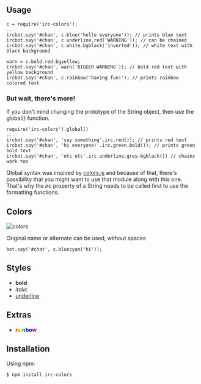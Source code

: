 Usage
------------------

    c = require('irc-colors');
    ...
    ircbot.say('#chan', c.blue('hello everyone')); // prints blue text
    ircbot.say('#chan', c.underline.red('WARNING')); // can be chained
    ircbot.say('#chan', c.white.bgblack('inverted')); // white text with black background
    
    warn = c.bold.red.bgyellow;
    ircbot.say('#chan', warn('BIGGER WARNING')); // bold red text with yellow background
    ircbot.say('#chan', c.rainbow('having fun!'); // prints rainbow colored text

### But wait, there's more!

If you don't mind changing the prototype of the String object, then use the global() function.

    require('irc-colors').global()
    ...
    ircbot.say('#chan', 'say something'.irc.red()); // prints red text
    ircbot.say('#chan', 'hi everyone!'.irc.green.bold()); // prints green bold text
    ircbot.say('#chan', 'etc etc'.irc.underline.grey.bgblack()) // chains work too

Global syntax was inspired by [colors.js](https://github.com/Marak/colors.js) and because of that, there's possibility that you might want to use that module along with this one. That's why the *irc* property of a String needs to be called first to use the formatting functions.


Colors
--------------
![colors](http://i.imgur.com/l6cMj.png)

Original name or alternate can be used, without spaces

    bot.say('#chat', c.bluecyan('hi'));


Styles
------------
* **bold**
* *italic*
* <u>underline</u>


Extras
-----------
* **<span style="color:red">r</span><span style="color:orange">a</span><span style="color:yellow">i</span><span style="color:green">n</span><span style="color:blue">b</span><span style="color:navy">o</span><span style="color:purple">w</span>**


Installation
------------
Using npm:

    $ npm install irc-colors

